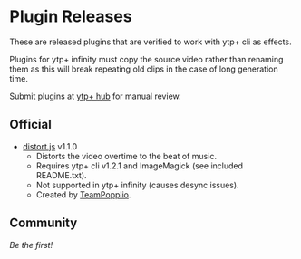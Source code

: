 # Plugin Releases

These are released plugins that are verified to work with ytp+ cli as effects.

Plugins for ytp+ infinity must copy the source video rather than renaming them as this will break repeating old clips in the case of long generation time.

Submit plugins at [ytp+ hub](https://discord.gg/8ppmspR6Wh) for manual review.

## Official

* [distort.js](https://ytp-plus.github.io/plugins/distort-v1.1.0.zip) v1.1.0
    * Distorts the video overtime to the beat of music.
    * Requires ytp+ cli v1.2.1 and ImageMagick (see included README.txt).
    * Not supported in ytp+ infinity (causes desync issues).
    * Created by [TeamPopplio](https://github.com/TeamPopplio/).

## Community

*Be the first!*

